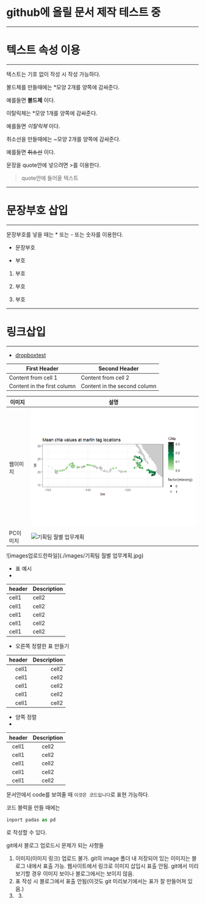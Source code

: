 <!--HEADING-->

# github에 올릴 문서 제작 테스트 중

<!--line-->
---
# 텍스트 속성 이용
---
<!--텍스트 속성 이용-->

텍스트는 기호 없이 작성 시 작성 가능하다.

볼드체를 만들때에는 \*모양 2개를 양쪽에 감싸준다.

예를들면 **볼드체** 이다.

이탈릭체는 \*모양 1개를 양쪽에 감싸준다.

예를들면 *이탈릭체* 이다.

취소선을 만들때에는 ~모양 2개를 양쪽에 감싸준다.

예를들면 ~~취소선~~ 이다.

문장을 quote안에 넣으려면 >를 이용한다.

> quote안에 들어올 텍스트

---
# 문장부호 삽입
---
문장부호를 넣을 때는 \* 또는 - 또는 숫자를 이용한다.

- 문장부호
* 부호
1. 부호
2) 부호
3. 부호

---
# 링크삽입
---

<!--링크 삽입-->

- [dropboxtest](https://paper.dropbox.com/doc/2021.04.08--BIwSkR61tBwpoThD_BsQRC8xAg-e2y6gqlg27PnbWfn9Kwd6)

<!--이미지 삽입-->


First Header | Second Header
------------ | -------------
Content from cell 1 | Content from cell 2
Content in the first column | Content in the second column




이미지|설명                                                                       
------|-------------------------------------------------------------------------- 
웹이미지|![이미지 예시](https://github.com/seadatalab/sealab/raw/master/tysong/use_xtractomatic_files/figure-gfm/unnamed-chunk-11-1.png) 
PC이미지 |![기획팀 월별 업무계획](https://user-images.githubusercontent.com/82485659/114659226-2a612c80-9d2e-11eb-8643-4f528c837b77.jpg)
![images업로드한파일](./images/기획팀 월별 업무계획.jpg)



<!--표 삽입-->

- 표 예시
- 
| header | Description |
| ------ | ----------- |
| cell1 | cell2 |
| cell1 | cell2 |
| cell1 | cell2 |
| cell1 | cell2 |
| cell1 | cell2 |

<!--표에서 정렬-->

- 오른쪽 정렬한 표 만들기


| header | Description |
| -----: | ----------: |
|  cell1 |       cell2 |
|  cell1 |       cell2 |
|  cell1 |       cell2 |
|  cell1 |       cell2 |
|  cell1 |       cell2 |

- 양쪽 정렬
- 
|header|Description|
|:--:|:--:|
|cell1|cell2|
|cell1|cell2|
|cell1|cell2|
|cell1|cell2|
|cell1|cell2|

<!--문서 안에서 code 보여주기-->

문서안에서 code를 보여줄 때 `이것은 코드입니다`로 표현 가능하다.

코드 블럭을 만들 때에는

```py
inport padas as pd
```

로 작성할 수 있다.


git에서 블로그 업로드시 문제가 되는 사항들
1. 이미지(이미지 링크) 업로드 불가. git의 image 폴더 내 저장되어 있는 이미지는 블로그 내에서 표출 가능. 웹사이트에서 링크로 이미지 삽입시 표출 안됨. git에서 미리보기할 경우 이미지 보이나 블로그에서는 보이지 않음.
2. 표 작성 시 블로그에서 표출 안됨(이것도 git 미리보기에서는 표가 잘 만들어져 있음.)
3. 3.
